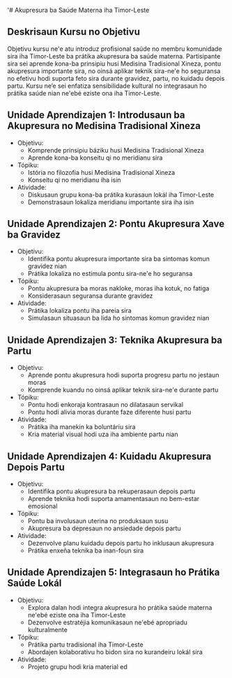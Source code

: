 '# Akupresura ba Saúde Materna iha Timor-Leste

## Deskrisaun Kursu no Objetivu

Objetivu kursu ne'e atu introduz profisional saúde no membru komunidade sira iha Timor-Leste ba prátika akupresura ba saúde materna. Partisipante sira sei aprende kona-ba prinsipiu husi Medisina Tradisional Xineza, pontu akupresura importante sira, no oinsá aplikar teknik sira-ne'e ho seguransa no efetivu hodi suporta feto sira durante gravidez, partu, no kuidadu depois partu. Kursu ne’e sei enfatiza sensibilidade kultural no integrasaun ho prátika saúde nian ne'ebé eziste ona iha Timor-Leste.

## Unidade Aprendizajen 1: Introdusaun ba Akupresura no Medisina Tradisional Xineza
- Objetivu:
  * Komprende prinsipiu báziku husi Medisina Tradisional Xineza
  * Aprende kona-ba konseitu qi no meridianu sira
- Tópiku:
  * Istória no filozofia husi Medisina Tradisional Xineza
  * Konseitu qi no meridianu iha isin
- Atividade:
  * Diskusaun grupu kona-ba prátika kurasaun lokál iha Timor-Leste
  * Demonstrasaun lokaliza meridianu importante sira iha isin

## Unidade Aprendizajen 2: Pontu Akupresura Xave ba Gravidez
- Objetivu:
  * Identifika pontu akupresura importante sira ba sintomas komun gravidez nian
  * Prátika lokaliza no estimula pontu sira-ne'e ho seguransa
- Tópiku:
  * Pontu akupresura ba moras nakloke, moras iha kotuk, no fatiga 
  * Konsiderasaun seguransa durante gravidez
- Atividade:
  * Prátika lokaliza pontu iha pareia sira
  * Simulasaun situasaun ba lida ho sintomas komun gravidez nian

## Unidade Aprendizajen 3: Teknika Akupresura ba Partu
- Objetivu:
  * Aprende pontu akupresura hodi suporta progresu partu no jestaun moras
  * Komprende kuandu no oinsá aplikar teknik sira-ne'e durante partu
- Tópiku:
  * Pontu hodi enkoraja kontrasaun no dilatasaun servikal
  * Pontu hodi alivia moras durante faze diferente husi partu
- Atividade:
  * Prátika iha manekin ka boluntáriu sira
  * Kria material visual hodi uza iha ambiente partu nian

## Unidade Aprendizajen 4: Kuidadu Akupresura Depois Partu
- Objetivu:
  * Identifika pontu akupresura ba rekuperasaun depois partu
  * Aprende teknika hodi suporta amamentasaun no bem-estar emosional
- Tópiku:
  * Pontu ba involusaun uterina no produksaun susu
  * Akupresura ba depresaun no ansiedade depois partu
- Atividade:
  * Dezenvolve planu kuidadu depois partu ho inklusaun akupresura
  * Prátika enxeña teknika ba inan-foun sira

## Unidade Aprendizajen 5: Integrasaun ho Prátika Saúde Lokál
- Objetivu:
  * Explora dalan hodi integra akupresura ho prátika saúde materna ne'ebé eziste ona iha Timor-Leste
  * Dezenvolve estratéjia komunikasaun ne'ebé apropriadu kulturalmente
- Tópiku:
  * Prátika partu tradisional iha Timor-Leste
  * Abordajen kolaborativu ho bidon sira no kurandeiru lokál sira
- Atividade:
  * Projeto grupu hodi kria material ed